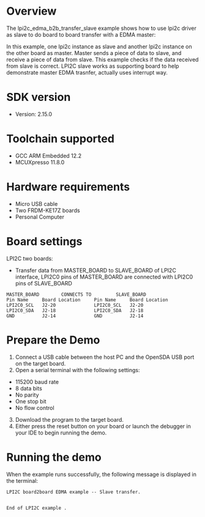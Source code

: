 Overview
========
The lpi2c_edma_b2b_transfer_slave example shows how to use lpi2c driver as slave to do board to board transfer 
with a EDMA master:

In this example, one lpi2c instance as slave and another lpi2c instance on the other board as master. Master sends a 
piece of data to slave, and receive a piece of data from slave. This example checks if the data received from 
slave is correct. LPI2C slave works as supporting board to help demonstrate master EDMA trasnfer, actually uses interrupt
way. 

SDK version
===========
- Version: 2.15.0

Toolchain supported
===================
- GCC ARM Embedded  12.2
- MCUXpresso  11.8.0

Hardware requirements
=====================
- Micro USB cable
- Two FRDM-KE17Z boards
- Personal Computer

Board settings
==============
LPI2C two boards:
  + Transfer data from MASTER_BOARD to SLAVE_BOARD of LPI2C interface, LPI2C0 pins of MASTER_BOARD are connected with
    LPI2C0 pins of SLAVE_BOARD
~~~~~~~~~~~~~~~~~~~~~~~~~~~~~~~~~~~~~~~~~~~~~~~~~~~~~~
MASTER_BOARD        CONNECTS TO         SLAVE_BOARD
Pin Name     Board Location     Pin Name     Board Location
LPI2C0_SCL   J2-20              LPI2C0_SCL   J2-20
LPI2C0_SDA   J2-18              LPI2C0_SDA   J2-18
GND          J2-14              GND          J2-14
~~~~~~~~~~~~~~~~~~~~~~~~~~~~~~~~~~~~~~~~~~~~~~~~~~~~~~

Prepare the Demo
================
1.  Connect a USB cable between the host PC and the OpenSDA USB port on the target board.
2.  Open a serial terminal with the following settings:
   - 115200 baud rate
   - 8 data bits
   - No parity
   - One stop bit
   - No flow control
3. Download the program to the target board.
4. Either press the reset button on your board or launch the debugger in your IDE to begin running the demo.

Running the demo
================
When the example runs successfully, the following message is displayed in the terminal:

~~~~~~~~~~~~~~~~~~~~~
LPI2C board2board EDMA example -- Slave transfer.


End of LPI2C example .
~~~~~~~~~~~~~~~~~~~~~
